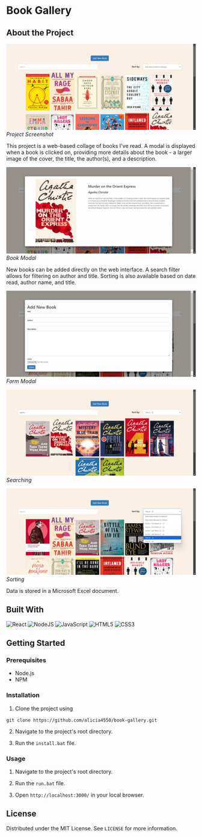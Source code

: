 # Book Gallery

## About the Project

![Project Screenshot](demo1.png)
*Project Screenshot*

This project is a web-based collage of books I've read. A modal is displayed when a book is clicked on, providing more details about the book - a larger image of the cover, the title, the author(s), and a description.

![Book Modal](demo2.png)
*Book Modal*

New books can be added directly on the web interface. A search filter allows for filtering on author and title. Sorting is also available based on date read, author name, and title.

![Form Modal](demo3.png)
*Form Modal*

![Searching](demo4.png)
*Searching*

![Sorting](demo5.png)
*Sorting*

Data is stored in a Microsoft Excel document. 

## Built With
![React](https://img.shields.io/badge/react-%2320232a.svg?style=for-the-badge&logo=react&logoColor=%2361DAFB)
![NodeJS](https://img.shields.io/badge/Node%20js-339933?style=for-the-badge&logo=nodedotjs&logoColor=white)
![JavaScript](https://img.shields.io/badge/javascript-%23323330.svg?style=for-the-badge&logo=javascript&logoColor=%23F7DF1E)
![HTML5](https://img.shields.io/badge/html5-%23E34F26.svg?style=for-the-badge&logo=html5&logoColor=white)
![CSS3](https://img.shields.io/badge/css3-%231572B6.svg?style=for-the-badge&logo=css3&logoColor=white)

## Getting Started

### Prerequisites

+ Node.js
+ NPM

### Installation

1. Clone the project using 
```
git clone https://github.com/alicia4550/book-gallery.git
```

2. Navigate to the project's root directory.

3. Run the `install.bat` file.

### Usage

1. Navigate to the project's root directory.

2. Run the `run.bat` file.

3. Open `http://localhost:3000/` in your local browser.

## License

Distributed under the MIT License. See `LICENSE` for more information.